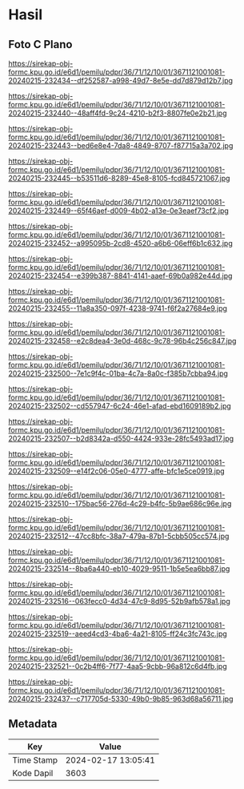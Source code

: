 # Hasil

## Foto C Plano

https://sirekap-obj-formc.kpu.go.id/e6d1/pemilu/pdpr/36/71/12/10/01/3671121001081-20240215-232434--df252587-a998-49d7-8e5e-dd7d879d12b7.jpg

https://sirekap-obj-formc.kpu.go.id/e6d1/pemilu/pdpr/36/71/12/10/01/3671121001081-20240215-232440--48aff4fd-9c24-4210-b2f3-8807fe0e2b21.jpg

https://sirekap-obj-formc.kpu.go.id/e6d1/pemilu/pdpr/36/71/12/10/01/3671121001081-20240215-232443--bed6e8e4-7da8-4849-8707-f87715a3a702.jpg

https://sirekap-obj-formc.kpu.go.id/e6d1/pemilu/pdpr/36/71/12/10/01/3671121001081-20240215-232445--b53511d6-8289-45e8-8105-fcd845721067.jpg

https://sirekap-obj-formc.kpu.go.id/e6d1/pemilu/pdpr/36/71/12/10/01/3671121001081-20240215-232449--65f46aef-d009-4b02-a13e-0e3eaef73cf2.jpg

https://sirekap-obj-formc.kpu.go.id/e6d1/pemilu/pdpr/36/71/12/10/01/3671121001081-20240215-232452--a995095b-2cd8-4520-a6b6-06eff6b1c632.jpg

https://sirekap-obj-formc.kpu.go.id/e6d1/pemilu/pdpr/36/71/12/10/01/3671121001081-20240215-232454--e399b387-8841-4141-aaef-69b0a982e44d.jpg

https://sirekap-obj-formc.kpu.go.id/e6d1/pemilu/pdpr/36/71/12/10/01/3671121001081-20240215-232455--11a8a350-097f-4238-9741-f6f2a27684e9.jpg

https://sirekap-obj-formc.kpu.go.id/e6d1/pemilu/pdpr/36/71/12/10/01/3671121001081-20240215-232458--e2c8dea4-3e0d-468c-9c78-96b4c256c847.jpg

https://sirekap-obj-formc.kpu.go.id/e6d1/pemilu/pdpr/36/71/12/10/01/3671121001081-20240215-232500--7e1c9f4c-01ba-4c7a-8a0c-f385b7cbba94.jpg

https://sirekap-obj-formc.kpu.go.id/e6d1/pemilu/pdpr/36/71/12/10/01/3671121001081-20240215-232502--cd557947-6c24-46e1-afad-ebd1609189b2.jpg

https://sirekap-obj-formc.kpu.go.id/e6d1/pemilu/pdpr/36/71/12/10/01/3671121001081-20240215-232507--b2d8342a-d550-4424-933e-28fc5493ad17.jpg

https://sirekap-obj-formc.kpu.go.id/e6d1/pemilu/pdpr/36/71/12/10/01/3671121001081-20240215-232509--e14f2c06-05e0-4777-affe-bfc1e5ce0919.jpg

https://sirekap-obj-formc.kpu.go.id/e6d1/pemilu/pdpr/36/71/12/10/01/3671121001081-20240215-232510--175bac56-276d-4c29-b4fc-5b9ae686c96e.jpg

https://sirekap-obj-formc.kpu.go.id/e6d1/pemilu/pdpr/36/71/12/10/01/3671121001081-20240215-232512--47cc8bfc-38a7-479a-87b1-5cbb505cc574.jpg

https://sirekap-obj-formc.kpu.go.id/e6d1/pemilu/pdpr/36/71/12/10/01/3671121001081-20240215-232514--8ba6a440-eb10-4029-9511-1b5e5ea6bb87.jpg

https://sirekap-obj-formc.kpu.go.id/e6d1/pemilu/pdpr/36/71/12/10/01/3671121001081-20240215-232516--063fecc0-4d34-47c9-8d95-52b9afb578a1.jpg

https://sirekap-obj-formc.kpu.go.id/e6d1/pemilu/pdpr/36/71/12/10/01/3671121001081-20240215-232519--aeed4cd3-4ba6-4a21-8105-ff24c3fc743c.jpg

https://sirekap-obj-formc.kpu.go.id/e6d1/pemilu/pdpr/36/71/12/10/01/3671121001081-20240215-232521--0c2b4ff6-7f77-4aa5-9cbb-96a812c6d4fb.jpg

https://sirekap-obj-formc.kpu.go.id/e6d1/pemilu/pdpr/36/71/12/10/01/3671121001081-20240215-232437--c717705d-5330-49b0-9b85-963d68a56711.jpg


## Metadata

| Key        | Value               |
| ---------- | ------------------- |
| Time Stamp | 2024-02-17 13:05:41 |
| Kode Dapil | 3603                |



